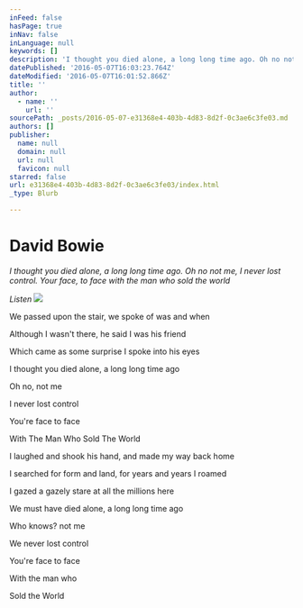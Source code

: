 ```yaml
---
inFeed: false
hasPage: true
inNav: false
inLanguage: null
keywords: []
description: 'I thought you died alone, a long long time ago. Oh no not me, I never lost control. Your face, to face with the man who sold the world'
datePublished: '2016-05-07T16:03:23.764Z'
dateModified: '2016-05-07T16:01:52.866Z'
title: ''
author:
  - name: ''
    url: ''
sourcePath: _posts/2016-05-07-e31368e4-403b-4d83-8d2f-0c3ae6c3fe03.md
authors: []
publisher:
  name: null
  domain: null
  url: null
  favicon: null
starred: false
url: e31368e4-403b-4d83-8d2f-0c3ae6c3fe03/index.html
_type: Blurb

---
```

# David Bowie

_I thought you died alone, a long long time ago. Oh no not me, I never lost control. Your face, to face with the man who sold the world_

_Listen_
![](https://s3-us-west-2.amazonaws.com/the-grid-img/p/d939fb46a79e36d76f82cc6f71fc0d8913cbe14c.jpg)

We passed upon the stair, we spoke of was and when

Although I wasn't there, he said I was his friend

Which came as some surprise I spoke into his eyes

I thought you died alone, a long long time ago

Oh no, not me

I never lost control

You're face to face

With The Man Who Sold The World

I laughed and shook his hand, and made my way back home

I searched for form and land, for years and years I roamed

I gazed a gazely stare at all the millions here

We must have died alone, a long long time ago

Who knows? not me

We never lost control

You're face to face

With the man who 

Sold the World